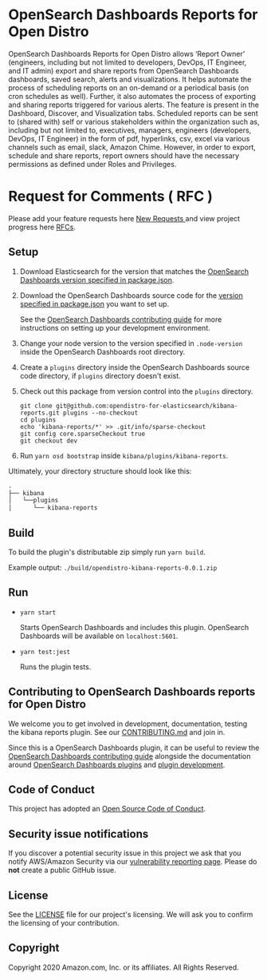 # OpenSearch Dashboards Reports for Open Distro

OpenSearch Dashboards Reports for Open Distro allows ‘Report Owner’ (engineers, including but not limited to developers, DevOps, IT Engineer, and IT admin) export and share reports from OpenSearch Dashboards dashboards, saved search, alerts and visualizations. It helps automate the process of scheduling reports on an on-demand or a periodical basis (on cron schedules as well). Further, it also automates the process of exporting and sharing reports triggered for various alerts. The feature is present in the Dashboard, Discover, and Visualization tabs. Scheduled reports can be sent to (shared with) self or various stakeholders within the organization such as, including but not limited to, executives, managers, engineers (developers, DevOps, IT Engineer) in the form of pdf, hyperlinks, csv, excel via various channels such as email, slack, Amazon Chime. However, in order to export, schedule and share reports, report owners should have the necessary permissions as defined under Roles and Privileges.

# Request for Comments ( RFC )

Please add your feature requests here [ New Requests ](https://github.com/opendistro-for-elasticsearch/kibana-reports/issues) and view project progress here [RFCs](https://github.com/opendistro-for-elasticsearch/kibana-reports/projects/1).

## Setup

1. Download Elasticsearch for the version that matches the [OpenSearch Dashboards version specified in package.json](./package.json#L7).
1. Download the OpenSearch Dashboards source code for the [version specified in package.json](./package.json#L7) you want to set up.

   See the [OpenSearch Dashboards contributing guide](https://github.com/elastic/kibana/blob/master/CONTRIBUTING.md#setting-up-your-development-environment) for more instructions on setting up your development environment.

1. Change your node version to the version specified in `.node-version` inside the OpenSearch Dashboards root directory.
1. Create a `plugins` directory inside the OpenSearch Dashboards source code directory, if `plugins` directory doesn't exist.
1. Check out this package from version control into the `plugins` directory.
   ```
   git clone git@github.com:opendistro-for-elasticsearch/kibana-reports.git plugins --no-checkout
   cd plugins
   echo 'kibana-reports/*' >> .git/info/sparse-checkout
   git config core.sparseCheckout true
   git checkout dev
   ```
1. Run `yarn osd bootstrap` inside `kibana/plugins/kibana-reports`.

Ultimately, your directory structure should look like this:

<!-- prettier-ignore -->
```md
.
├── kibana
│   └──plugins
│      └── kibana-reports
```

## Build

To build the plugin's distributable zip simply run `yarn build`.

Example output: `./build/opendistro-kibana-reports-0.0.1.zip`

## Run

- `yarn start`

  Starts OpenSearch Dashboards and includes this plugin. OpenSearch Dashboards will be available on `localhost:5601`.

- `yarn test:jest`

  Runs the plugin tests.

## Contributing to OpenSearch Dashboards reports for Open Distro

We welcome you to get involved in development, documentation, testing the kibana reports plugin. See our [CONTRIBUTING.md](./CONTRIBUTING.md) and join in.

Since this is a OpenSearch Dashboards plugin, it can be useful to review the [OpenSearch Dashboards contributing guide](https://github.com/elastic/kibana/blob/master/CONTRIBUTING.md) alongside the documentation around [OpenSearch Dashboards plugins](https://www.elastic.co/guide/en/kibana/master/kibana-plugins.html) and [plugin development](https://www.elastic.co/guide/en/kibana/master/plugin-development.html).

## Code of Conduct

This project has adopted an [Open Source Code of Conduct](https://opendistro.github.io/for-elasticsearch/codeofconduct.html).

## Security issue notifications

If you discover a potential security issue in this project we ask that you notify AWS/Amazon Security via our [vulnerability reporting page](http://aws.amazon.com/security/vulnerability-reporting/). Please do **not** create a public GitHub issue.

## License

See the [LICENSE](./LICENSE.txt) file for our project's licensing. We will ask you to confirm the licensing of your contribution.

## Copyright

Copyright 2020 Amazon.com, Inc. or its affiliates. All Rights Reserved.
